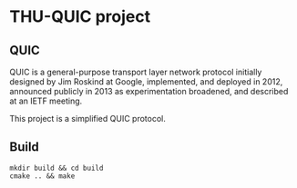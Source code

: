 # THU-QUIC project

## QUIC

QUIC is a general-purpose transport layer network protocol initially designed by Jim Roskind at Google, implemented, and deployed in 2012, announced publicly in 2013 as experimentation broadened, and described at an IETF meeting.

This project is a simplified QUIC protocol.

## Build

```shell
mkdir build && cd build 
cmake .. && make
```

